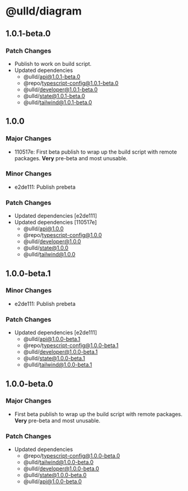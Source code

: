 # @ulld/diagram

## 1.0.1-beta.0

### Patch Changes

- Publish to work on build script.
- Updated dependencies
  - @ulld/api@1.0.1-beta.0
  - @repo/typescript-config@1.0.1-beta.0
  - @ulld/developer@1.0.1-beta.0
  - @ulld/state@1.0.1-beta.0
  - @ulld/tailwind@1.0.1-beta.0

## 1.0.0

### Major Changes

- 110517e: First beta publish to wrap up the build script with remote packages. **Very** pre-beta and most unusable.

### Minor Changes

- e2de111: Publish prebeta

### Patch Changes

- Updated dependencies [e2de111]
- Updated dependencies [110517e]
  - @ulld/api@1.0.0
  - @repo/typescript-config@1.0.0
  - @ulld/developer@1.0.0
  - @ulld/state@1.0.0
  - @ulld/tailwind@1.0.0

## 1.0.0-beta.1

### Minor Changes

- e2de111: Publish prebeta

### Patch Changes

- Updated dependencies [e2de111]
  - @ulld/api@1.0.0-beta.1
  - @repo/typescript-config@1.0.0-beta.1
  - @ulld/developer@1.0.0-beta.1
  - @ulld/state@1.0.0-beta.1
  - @ulld/tailwind@1.0.0-beta.1

## 1.0.0-beta.0

### Major Changes

- First beta publish to wrap up the build script with remote packages. **Very** pre-beta and most unusable.

### Patch Changes

- Updated dependencies
  - @repo/typescript-config@1.0.0-beta.0
  - @ulld/tailwind@1.0.0-beta.0
  - @ulld/developer@1.0.0-beta.0
  - @ulld/state@1.0.0-beta.0
  - @ulld/api@1.0.0-beta.0
